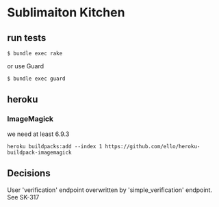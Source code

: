 # Sublimaiton Kitchen

## run tests

```
$ bundle exec rake
```

or use Guard

```
$ bundle exec guard
```

## heroku

### ImageMagick

we need at least 6.9.3

`heroku buildpacks:add --index 1 https://github.com/ello/heroku-buildpack-imagemagick`

## Decisions

User 'verification' endpoint overwritten by 'simple_verification' endpoint. See SK-317
